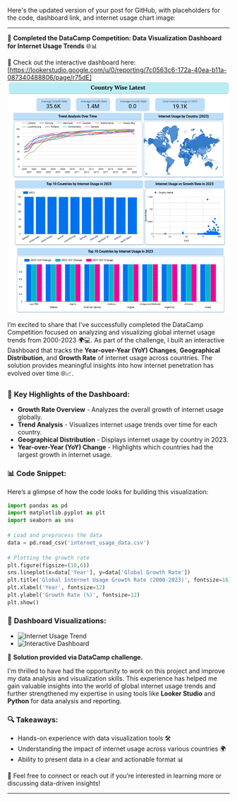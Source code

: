Here's the updated version of your post for GitHub, with placeholders for the code, dashboard link, and internet usage chart image:

---

🚀 **Completed the DataCamp Competition: Data Visualization Dashboard for Internet Usage Trends** 🌐📊

🔗 Check out the interactive dashboard here: [https://lookerstudio.google.com/u/0/reporting/7c0563c6-172a-40ea-b11a-087340488806/page/r75dE]
![Interactive Dashboard](https://raw.githubusercontent.com/RitzyKingS/Analyzing-global-internet-patterns-Datacamp-Competition-/main/Images/Dashboard-Image.png)

I’m excited to share that I’ve successfully completed the DataCamp Competition focused on analyzing and visualizing global internet usage trends from 2000-2023 🌍💻. As part of the challenge, I built an interactive Dashboard that tracks the **Year-over-Year (YoY) Changes**, **Geographical Distribution**, and **Growth Rate** of internet usage across countries. The solution provides meaningful insights into how internet penetration has evolved over time 🌐📈.

### 🔑 **Key Highlights of the Dashboard:**
- **Growth Rate Overview** - Analyzes the overall growth of internet usage globally.
- **Trend Analysis** - Visualizes internet usage trends over time for each country.
- **Geographical Distribution** - Displays internet usage by country in 2023.
- **Year-over-Year (YoY) Change** - Highlights which countries had the largest growth in internet usage.

### 📊 **Code Snippet**:
Here’s a glimpse of how the code looks for building this visualization:

```python
import pandas as pd
import matplotlib.pyplot as plt
import seaborn as sns

# Load and preprocess the data
data = pd.read_csv('internet_usage_data.csv')

# Plotting the growth rate
plt.figure(figsize=(10,6))
sns.lineplot(x=data['Year'], y=data['Global Growth Rate'])
plt.title('Global Internet Usage Growth Rate (2000-2023)', fontsize=16)
plt.xlabel('Year', fontsize=12)
plt.ylabel('Growth Rate (%)', fontsize=12)
plt.show()
```

### 📸 **Dashboard Visualizations:**

- ![Internet Usage Trend](https://github.com/RitzyKingS/Analyzing-global-internet-patterns-Datacamp-Competition-/tree/main/Images/Dashboard-Image.png)
- ![Interactive Dashboard](https://github.com/RitzyKingS/Analyzing-global-internet-patterns-Datacamp-Competition-/tree/main/Images/internet_usage_growth.png)

🔗 **Solution provided via DataCamp challenge.**

I'm thrilled to have had the opportunity to work on this project and improve my data analysis and visualization skills. This experience has helped me gain valuable insights into the world of global internet usage trends and further strengthened my expertise in using tools like **Looker Studio** and **Python** for data analysis and reporting.

### 🔍 **Takeaways:**
- Hands-on experience with data visualization tools 🛠️
- Understanding the impact of internet usage across various countries 🌍
- Ability to present data in a clear and actionable format 📊

💬 Feel free to connect or reach out if you’re interested in learning more or discussing data-driven insights!

---

